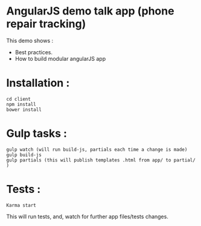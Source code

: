AngularJS demo talk app (phone repair tracking)
===============================================

This demo shows :

- Best practices.
- How to build modular angularJS app

# Installation :

```
cd client
npm install
bower install
```

# Gulp tasks : 

```
gulp watch (will run build-js, partials each time a change is made)
gulp build-js
gulp partials (this will publish templates .html from app/ to partial/ )
```

# Tests :
 
```
Karma start
```

This will run tests, and, watch for further app files/tests changes.
